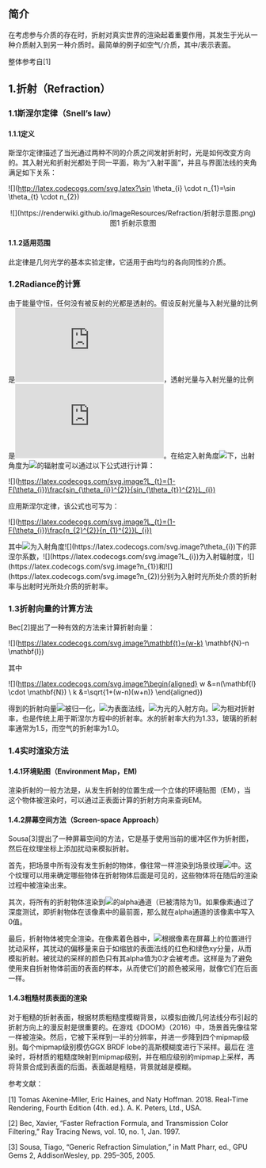 ## 简介

在考虑参与介质的存在时，折射对真实世界的渲染起着重要作用，其发生于光从一种介质射入到另一种介质时。最简单的例子如空气/介质，其中/表示表面。

整体参考自[1]

## 1.折射（Refraction）

### 1.1斯涅尔定律（Snell’s law）

#### 1.1.1定义

斯涅尔定律描述了当光通过两种不同的介质之间发射折射时，光是如何改变方向的。其入射光和折射光都处于同一平面，称为“入射平面”，并且与界面法线的夹角满足如下关系：

![](http://latex.codecogs.com/svg.latex?\sin \theta_{i} \cdot n_{1}=\sin \theta_{t} \cdot n_{2})

<div align=center>![](https://renderwiki.github.io/ImageResources/Refraction/折射示意图.png)</div>

<center>图1 折射示意图 </center>

#### 1.1.2适用范围

此定律是几何光学的基本实验定律，它适用于由均匀的各向同性的介质。

### 1.2Radiance的计算

由于能量守恒，任何没有被反射的光都是透射的。假设反射光量与入射光量的比例是![](http://latex.codecogs.com/svg.latex?F)，透射光量与入射光量的比例是![](http://latex.codecogs.com/svg.latex?1-F)。在给定入射角度![](http://latex.codecogs.com/svg.latex?\theta_{i})下，出射角度为![](http://latex.codecogs.com/svg.latex?\theta_{t})的辐射度可以通过以下公式进行计算：

![](https://latex.codecogs.com/svg.image?L_{t}=(1-F(\theta_{i})\frac{sin_{\theta_{i}}^{2}}{sin_{\theta_{t}}^{2}}L_{i})

应用斯涅尔定律，该公式也可写为：

![](https://latex.codecogs.com/svg.image?L_{t}=(1-F(\theta_{i})\frac{n_{2}^{2}}{n_{1}^{2}}L_{i})

其中![](https://latex.codecogs.com/svg.image?F(\theta_{i}))为入射角度![](https://latex.codecogs.com/svg.image?\theta_{i})下的菲涅尔系数，![](https://latex.codecogs.com/svg.image?L_{i})为入射辐射度，![](https://latex.codecogs.com/svg.image?n_{1})和![](https://latex.codecogs.com/svg.image?n_{2})分别为入射时光所处介质的折射率与出射时光所处介质的折射率。

### 1.3折射向量的计算方法

Bec[2]提出了一种有效的方法来计算折射向量：

![](https://latex.codecogs.com/svg.image?\mathbf{t}=(w-k) \mathbf{N}-n \mathbf{l})

其中

![](https://latex.codecogs.com/svg.image?\begin{aligned}
w &=n(\mathbf{l} \cdot \mathbf{N}) \\
k &=\sqrt{1+(w-n)(w+n)}
\end{aligned})

得到的折射向量![](https://latex.codecogs.com/svg.image?\mathbf{t})被归一化，![](https://latex.codecogs.com/svg.image?\mathbf{N})为表面法线，![](https://latex.codecogs.com/svg.image?\mathbf{l})为光的入射方向。![](https://latex.codecogs.com/svg.image?n=n_{1}/n_{2})为相对折射率，也是传统上用于斯涅尔方程中的折射率。水的折射率大约为1.33，玻璃的折射率通常为1.5，而空气的折射率为1.0。

### 1.4实时渲染方法

#### 1.4.1环境贴图（Environment Map，EM)

渲染折射的一般方法是，从发生折射的位置生成一个立体的环境贴图（EM），当这个物体被渲染时，可以通过正表面计算的折射方向来查询EM。

#### 1.4.2屏幕空间方法（Screen-space Approach）

Sousa[3]提出了一种屏幕空间的方法，它是基于使用当前的缓冲区作为折射图，然后在纹理坐标上添加扰动来模拟折射。

首先，把场景中所有没有发生折射的物体，像往常一样渲染到场景纹理![](https://latex.codecogs.com/svg.image?\mathbf{s})中。这个纹理可以用来确定哪些物体在折射物体后面是可见的，这些物体将在随后的渲染过程中被渲染出来。

其次，将所有的折射物体渲染到![](https://latex.codecogs.com/svg.image?\mathbf{s})的alpha通道（已被清除为1)。如果像素通过了深度测试，即折射物体在该像素中的最前面，那么就在alpha通道的该像素中写入0值。

最后，折射物体被完全渲染。在像素着色器中，![](https://latex.codecogs.com/svg.image?\mathbf{s})根据像素在屏幕上的位置进行扰动采样，其扰动的偏移量来自于如缩放的表面法线的红色和绿色xy分量，从而模拟折射。被扰动的采样的颜色只有其alpha值为0才会被考虑。这样是为了避免使用来自折射物体前面的表面的样本，从而使它们的颜色被采用，就像它们在后面一样。

#### 1.4.3粗糙材质表面的渲染

对于粗糙的折射表面，根据材质粗糙度模糊背景，以模拟由微几何法线分布引起的折射方向上的漫反射是很重要的。在游戏《DOOM》（2016）中，场景首先像往常一样被渲染。然后，它被下采样到一半的分辨率，并进一步降到四个mipmap级别。每个mipmap级别模仿GGX BRDF lobe的高斯模糊度进行下采样。最后在 渲染时，将材质的粗糙度映射到mipmap级别，并在相应级别的mipmap上采样，再将背景合成到表面的后面。表面越是粗糙，背景就越是模糊。

参考文献：

[1] Tomas Akenine-Mller, Eric Haines, and Naty Hoffman. 2018. Real-Time Rendering, Fourth Edition (4th. ed.). A. K. Peters, Ltd., USA.

[2] Bec, Xavier, “Faster Refraction Formula, and Transmission Color Filtering,” Ray Tracing News, vol. 10, no. 1, Jan. 1997.

[3] Sousa, Tiago, “Generic Refraction Simulation,” in Matt Pharr, ed., GPU Gems 2, AddisonWesley, pp. 295–305, 2005.

